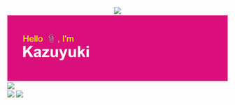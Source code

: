 <div align="center">
  <img src= "https://www.codewars.com/users/kazuyuki/badges/small" width="500">
  <img src="hello.png">
</div>
<img src= "https://github-profile-summary-cards.vercel.app/api/cards/profile-details?username=kazuyuki07&theme=2077" width= "1008">
<div align= "left">
  <img src= "https://github-readme-stats.vercel.app/api/top-langs/?username=kazuyuki07&layout=compact" width = "600">
  <img src="https://quotes-github-readme.vercel.app/api?type=vertical&theme=algolia&quote=大事なものは車とパソコン&author=かずゆき" width= "400">
  </div>
